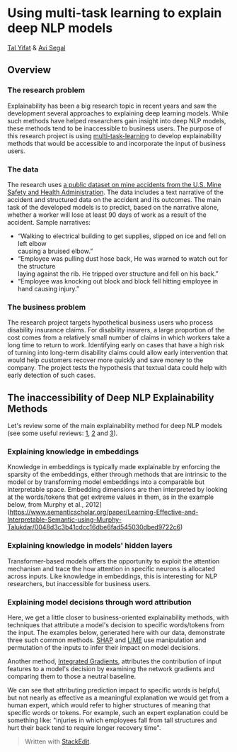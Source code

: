 
# Using multi-task learning to explain deep NLP models
[Tal Yifat](https://www.linkedin.com/in/tal-yifat/) & [‪Avi Segal‬](https://scholar.google.com/citations?hl=en&user=dYBHOY8AAAAJ)
## Overview 
### The research problem
Explainability has been a big research topic in recent years and saw the development several approaches to explaining deep learning models. While such methods have helped researchers gain insight into deep NLP models, these methods tend to be inaccessible to business users. The purpose of this research project is using [multi-task-learning](https://arxiv.org/abs/1706.05098) to develop explainability methods that would be accessible to and incorporate the input of business users.
### The data
The research uses [a public dataset on mine accidents from the U.S. Mine Safety and Health Administration](https://www.msha.gov/data-and-reports/mine-data-retrieval-system). The data includes a text narrative of the accident and structured data on the accident and its outcomes. The main task of the developed models is to predict, based on the narrative alone, whether a worker will lose at least 90 days of work as a result of the accident. Sample narratives:
* “Walking to electrical building to get supplies, slipped on ice and fell on left elbow  
causing a bruised elbow.”
* “Employee was pulling dust hose back, He was warned to watch out for the structure  
laying against the rib. He tripped over structure and fell on his back.”
* “Employee was knocking out block and block fell hitting employee in hand causing injury.”
### The business problem
The research project targets hypothetical business users who process disability insurance claims. For disability insurers, a large proportion of the cost comes from a relatively small number of claims in which workers take a long time to return to work. Identifying early on cases that have a high risk of turning into long-term disability claims could allow early intervention that would help customers recover more quickly and save money to the company. The project tests the hypothesis that textual data could help with early detection of such cases.  
## The inaccessibility of Deep NLP Explainability Methods
Let's review some of the main explainability method for deep NLP models (see some useful reviews: [1](https://arxiv.org/abs/2210.06929), [2](https://arxiv.org/abs/2010.00711) and [3](https://arxiv.org/abs/2108.04840)).
### Explaining knowledge in embeddings
Knowledge in embeddings is typically made explainable by enforcing the sparsity of the embeddings, either through methods that are intrinsic to the model or by transforming model embeddings into a comparable but interpretable space. Embedding dimensions are then interpreted by looking at the words/tokens that get extreme values in them, as in the example below, from Murphy et al., 2012](https://www.semanticscholar.org/paper/Learning-Effective-and-Interpretable-Semantic-using-Murphy-Talukdar/0048d3c3b41cdcc16dbe6fad545030dbed9722c6)
### Explaining knowledge in models' hidden layers
Transformer-based models offers the opportunity to exploit the attention mechanism and trace the how attention in specific neurons is allocated across inputs. Like knowledge in embeddings, this is interesting for NLP researchers, but inaccessible for business users. 
### Explaining model decisions through word attribution
Here, we get a little closer to business-oriented explainability methods, with techniques that attribute a model's decision to specific words/tokens from the input. The examples below, generated here with our data, demonstrate three such common methods. [SHAP](https://arxiv.org/abs/1705.07874) and [LIME](https://arxiv.org/abs/1602.04938) use manipulation and permutation of the inputs to infer their impact on model decisions. 

Another method, [Integrated Gradients](https://arxiv.org/abs/1703.01365), attributes the contribution of input features to a model's decision by examining the network gradients and comparing them to those a neutral baseline.  

We can see that attributing prediction impact to specific words is helpful, but not nearly as effective as a meaningful explanation we would get from a human expert, which would refer to higher structures of meaning that specific words or tokens. For example, such an expert explanation could be something like: "injuries in which employees fall from tall structures and hurt their back tend to require longer recovery time". 


> Written with [StackEdit](https://stackedit.io/).
